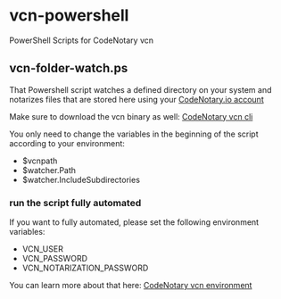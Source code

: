 # vcn-powershell
PowerShell Scripts for CodeNotary vcn

## vcn-folder-watch.ps
That Powershell script watches a defined directory on your system and notarizes files that are stored here using your [CodeNotary.io account ](https://dashboard.codenotary.io/auth/signup)

Make sure to download the vcn binary as well: [CodeNotary vcn cli](https://github.com/vchain-us/vcn/releases/latest)

You only need to change the variables in the beginning of the script according to your environment:
- $vcnpath
- $watcher.Path
- $watcher.IncludeSubdirectories

### run the script fully automated
If you want to fully automated, please set the following environment variables:
- VCN_USER
- VCN_PASSWORD
- VCN_NOTARIZATION_PASSWORD

You can learn more about that here: [CodeNotary vcn environment](https://docs.codenotary.io/vcn/user-guide/environments.html)